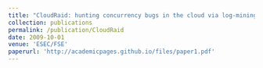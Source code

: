 ```yaml
---
title: "CloudRaid: hunting concurrency bugs in the cloud via log-mining"
collection: publications
permalink: /publication/CloudRaid
date: 2009-10-01
venue: 'ESEC/FSE'
paperurl: 'http://academicpages.github.io/files/paper1.pdf'
---
```

